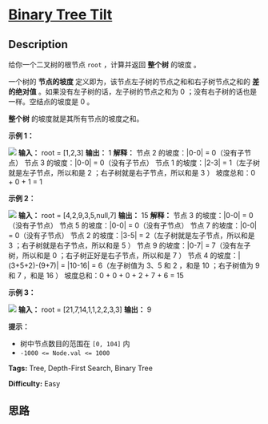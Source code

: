 # [Binary Tree Tilt][title]

## Description

给你一个二叉树的根节点 `root` ，计算并返回 **整个树** 的坡度 。

一个树的 **节点的坡度** 定义即为，该节点左子树的节点之和和右子树节点之和的 **差的绝对值** 。如果没有左子树的话，左子树的节点之和为 0
；没有右子树的话也是一样。空结点的坡度是 0 。

**整个树** 的坡度就是其所有节点的坡度之和。



**示例 1：**

![](https://assets.leetcode.com/uploads/2020/10/20/tilt1.jpg)
            **输入：** root = [1,2,3]    **输出：** 1    **解释：**    节点 2 的坡度：|0-0| = 0（没有子节点）    节点 3 的坡度：|0-0| = 0（没有子节点）    节点 1 的坡度：|2-3| = 1（左子树就是左子节点，所以和是 2 ；右子树就是右子节点，所以和是 3 ）    坡度总和：0 + 0 + 1 = 1    

**示例 2：**

![](https://assets.leetcode.com/uploads/2020/10/20/tilt2.jpg)
            **输入：** root = [4,2,9,3,5,null,7]    **输出：** 15    **解释：**    节点 3 的坡度：|0-0| = 0（没有子节点）    节点 5 的坡度：|0-0| = 0（没有子节点）    节点 7 的坡度：|0-0| = 0（没有子节点）    节点 2 的坡度：|3-5| = 2（左子树就是左子节点，所以和是 3 ；右子树就是右子节点，所以和是 5 ）    节点 9 的坡度：|0-7| = 7（没有左子树，所以和是 0 ；右子树正好是右子节点，所以和是 7 ）    节点 4 的坡度：|(3+5+2)-(9+7)| = |10-16| = 6（左子树值为 3、5 和 2 ，和是 10 ；右子树值为 9 和 7 ，和是 16 ）    坡度总和：0 + 0 + 0 + 2 + 7 + 6 = 15    

**示例 3：**

![](https://assets.leetcode.com/uploads/2020/10/20/tilt3.jpg)
            **输入：** root = [21,7,14,1,1,2,2,3,3]    **输出：** 9    



**提示：**

  * 树中节点数目的范围在 `[0, 104]` 内
  * `-1000 <= Node.val <= 1000`


**Tags:** Tree, Depth-First Search, Binary Tree

**Difficulty:** Easy

## 思路

[title]: https://leetcode-cn.com/problems/binary-tree-tilt
